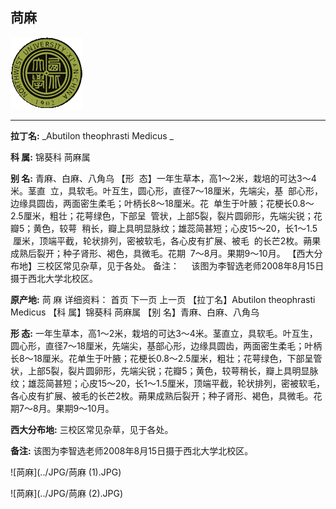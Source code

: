 ## 苘麻

![西北大学校园网络植物志](../JPG/nwu.gif)

---

**拉丁名:**  _Abutilon theophrasti Medicus _

**科 属:** 锦葵科 苘麻属

**别 名:** 青麻、白麻、八角乌
【形  态】一年生草本，高1～2米，栽培的可达3～4米。茎直
 立，具软毛。叶互生，圆心形，直径7～18厘米，先端尖，基 
 部心形，边缘具圆齿，两面密生柔毛；叶柄长8～18厘米。花
 单生于叶腋；花梗长0.8～2.5厘米，粗壮；花萼绿色，下部呈
 管状，上部5裂，裂片圆卵形，先端尖锐；花瓣5；黄色，较萼
 稍长，瓣上具明显脉纹；雄蕊简甚短；心皮15～20，长1～1.5
 厘米，顶端平截，轮状排列，密被软毛，各心皮有扩展、被毛
 的长芒2枚。蒴果成熟后裂开；种子肾形、褐色，具微毛。花期
 7～8月。果期9～10月。
【西大分布地】三校区常见杂草，见于各处。
备注：
    该图为李智选老师2008年8月15日摄于西北大学北校区。 　

**原产地:** 苘 麻
详细资料： 首页 下一页 上一页
【拉丁名】Abutilon theophrasti Medicus 
【科 属】锦葵科 苘麻属
【别 名】青麻、白麻、八角乌

**形  态:** 一年生草本，高1～2米，栽培的可达3～4米。茎直立，具软毛。叶互生，圆心形，直径7～18厘米，先端尖，基部心形，边缘具圆齿，两面密生柔毛；叶柄长8～18厘米。花单生于叶腋；花梗长0.8～2.5厘米，粗壮；花萼绿色，下部呈管状，上部5裂，裂片圆卵形，先端尖锐；花瓣5；黄色，较萼稍长，瓣上具明显脉纹；雄蕊简甚短；心皮15～20，长1～1.5厘米，顶端平截，轮状排列，密被软毛，各心皮有扩展、被毛的长芒2枚。蒴果成熟后裂开；种子肾形、褐色，具微毛。花期7～8月。果期9～10月。

**西大分布地:** 三校区常见杂草，见于各处。

**备注:** 该图为李智选老师2008年8月15日摄于西北大学北校区。　

![苘麻](../JPG/苘麻 (1).JPG) 

![苘麻](../JPG/苘麻 (2).JPG) 

